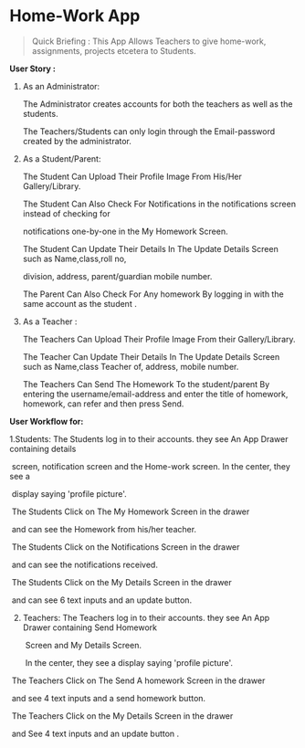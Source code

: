 # Home-Work App

> Quick Briefing : This App Allows Teachers to give home-work, assignments, projects etcetera to Students.

**User Story :**

1. As an Administrator:

    The Administrator creates accounts for both the teachers as well as the students.

    The Teachers/Students can only login through the Email-password created by the administrator.  

2. As a Student/Parent:

    The Student Can Upload Their Profile Image From His/Her Gallery/Library.

   

    The Student Can Also Check For Notifications in the notifications screen instead of checking for            

     notifications one-by-one in the My Homework Screen.

    

    The Student Can Update Their Details In The Update Details Screen such as Name,class,roll no,   

     division, address, parent/guardian mobile number.

    

    The Parent Can Also Check For Any homework By logging in with the same account as the student .      

3. As a Teacher :

    The Teachers  Can Upload Their Profile Image From their Gallery/Library.

    The Teacher Can Update Their Details In The Update Details Screen such as Name,class Teacher     of,   address, mobile number.

    The Teachers Can Send The Homework To the student/parent By entering the username/email-address               and enter the title of homework, homework, can refer and then press Send.

   

**User Workflow for:**

1.Students:       The Students log in to their accounts. they see An App Drawer containing details      

​                           screen, notification screen and the Home-work screen. In the center, they see a

​                           display saying 'profile picture'.

​                           The Students Click on The My Homework Screen in the drawer 

​                           and can see the Homework from his/her teacher.

​                           The Students Click on the Notifications Screen in the drawer

​                           and can see the notifications received.

​                           The Students Click on the My Details Screen  in the drawer

​                           and can see 6 text inputs and an update button.



2. Teachers:   The Teachers log in to their accounts. they see An App Drawer containing Send Homework                  

   ​                    Screen and My Details Screen. 

   ​                    In the center, they see a display saying 'profile picture'.

​                           The Teachers Click on The Send A homework Screen in the drawer

​                           and see 4 text inputs and a send homework button. 

​                           The Teachers Click on the My Details Screen in the drawer

​                           and See 4 text inputs and an update button .

 





​      